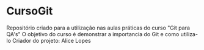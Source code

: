 # CursoGit
Repositório criado para a utilização nas aulas práticas do curso "Git para QA's"
O objetivo do curso é demonstrar a importancia do Git e como utiliza-lo
Criador do projeto: Alice Lopes
